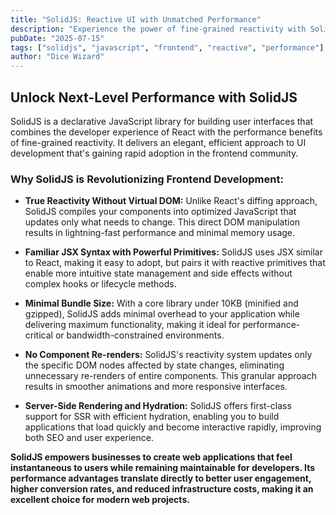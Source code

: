 ```yaml
---
title: "SolidJS: Reactive UI with Unmatched Performance"
description: "Experience the power of fine-grained reactivity with SolidJS, delivering React-like developer experience with superior runtime performance."
pubDate: "2025-07-15"
tags: ["solidjs", "javascript", "frontend", "reactive", "performance"]
author: "Dice Wizard"
---
```


## Unlock Next-Level Performance with SolidJS

SolidJS is a declarative JavaScript library for building user interfaces that combines the developer experience of React with the performance benefits of fine-grained reactivity. It delivers an elegant, efficient approach to UI development that's gaining rapid adoption in the frontend community.

### Why SolidJS is Revolutionizing Frontend Development:

*   **True Reactivity Without Virtual DOM:** Unlike React's diffing approach, SolidJS compiles your components into optimized JavaScript that updates only what needs to change. This direct DOM manipulation results in lightning-fast performance and minimal memory usage.

*   **Familiar JSX Syntax with Powerful Primitives:** SolidJS uses JSX similar to React, making it easy to adopt, but pairs it with reactive primitives that enable more intuitive state management and side effects without complex hooks or lifecycle methods.

*   **Minimal Bundle Size:** With a core library under 10KB (minified and gzipped), SolidJS adds minimal overhead to your application while delivering maximum functionality, making it ideal for performance-critical or bandwidth-constrained environments.

*   **No Component Re-renders:** SolidJS's reactivity system updates only the specific DOM nodes affected by state changes, eliminating unnecessary re-renders of entire components. This granular approach results in smoother animations and more responsive interfaces.

*   **Server-Side Rendering and Hydration:** SolidJS offers first-class support for SSR with efficient hydration, enabling you to build applications that load quickly and become interactive rapidly, improving both SEO and user experience.

**SolidJS empowers businesses to create web applications that feel instantaneous to users while remaining maintainable for developers. Its performance advantages translate directly to better user engagement, higher conversion rates, and reduced infrastructure costs, making it an excellent choice for modern web projects.**

